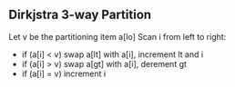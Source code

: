 ## Dirkjstra 3-way Partition ##

Let v be the partitioning item a[lo]
Scan i from left to right: 
  * if (a[i] < v) swap a[lt] with a[i], increment lt and i
  * if (a[i] > v) swap a[gt] with a[i], derement gt
  * if (a[i] = v) increment i
  
